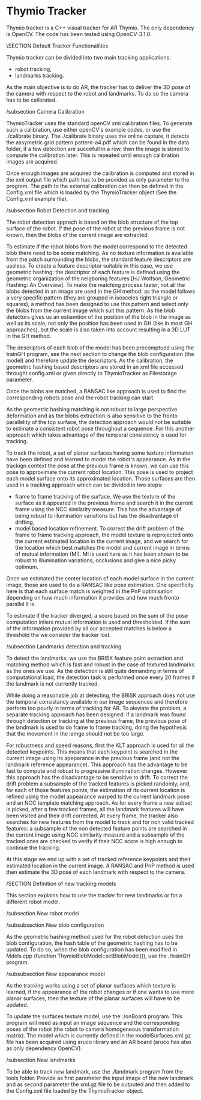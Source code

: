 # Thymio Tracker

Thymio tracker is a C++ visual tracker for AR Thymio.
The only dependency is OpenCV. The code has been tested using OpenCV-3.1.0.

\SECTION Default Tracker Functionalities

Thymio tracker can be divided into two main tracking applications:
 - robot tracking, 
 - landmarks tracking.

As the main objective is to do AR, the tracker has to deliver the 3D pose of 
the camera with respect to the robot and landmarks. To do so the camera has to
be calibrated.

/subsection Camera Calibration

ThymioTracker uses the standard openCV xml calibration files. To generate such
a calibration, use either openCV's example codes, or use the ./calibrate binary.
The ./calibrate binary uses the online capture, it detects the assymetric grid
pattern pattern-a4.pdf which can be found in the data folder, if a few detection
are succefull in a row, then the image is stored to compute the calibration later.
This is repeated until enough calibration images are acquired.

Once enough images are acquired the calibration is computed and stored in 
the xml output file which path has to be provided as only parameter to the program.
The path to the external calibration can then be defined in the Config.xml file
which is loaded by the ThymioTracker object (See the Config.xml example file).

/subsection Robot Detection and tracking

The robot detection approch is based on the blob structure of the top surface of the robot.
If the pose of the robot at the previous frame is not known, then the blobs of the current 
image are extracted. 

To estimate if the robot blobs from the model correspond to the detected blob there 
need to be some matching. As no texture information is available from the patch surrounding 
the blobs, the standard feature descriptors are useless. To create a feature descriptor 
suitable in this case, we use geometric hashing: the descriptor of each feature is defined 
using the geometric organization of the neigboring features [HJ Wolfson, Geometric Hashing:
An Overview]. To make the matching process faster, not all the blobs detected in an image 
are used in the GH method: as the model follows a very specific pattern (they are grouped in 
isosceles right triangle or squares), a method has been designed to use this pattern and select 
only the blobs from the current image which suit this pattern.
As the blob detectors gives us an estiamtion of the position of the blob in the image as well as
its scale, not only the position has been used in GH (like in most GH approaches), but the scale 
is also taken into account resulting in a 3D LUT in the GH method.

The descriptors of each blob of the model has been precomptued using the trainGH program,
see the next section to change the blob configuration (the model) and therefore update the descriptors.
As the calibration, the geometric hashing based descriptors are stored in an xml file 
accessed throught config.xml or given directly to ThymioTracker as Filestorage parameter.

Once the blobs are matched, a RANSAC like approach is used to find the corresponding 
robots pose and the robot tracking can start.

As the geometric hashing matching is not robust to large perspective deformation and
as the blobs extraction is also sensitive to the fronto parallelity of the top surface,
the detection approach would not be suitable to estimate a consistent robot pose throughout
a sequence. For this another approach which takes advantage of the temporal consistency
is used for tracking.

To track the robot, a set of planar surfaces having some texture information have been 
defined and learned to model the robot's appearance. As in the trackign context the pose 
at the previous frame is known, we can use this pose to approximate the current robot
location. This pose is used to project each model surface onto its approximated location.
Those surfaces are then used in a tracking approach which can be divided in two steps:
- frame to frame tracking of the surface. We use the texture of the surface as it 
appeared in the previous frame and search it in the current frame using the NCC similarity
measure. This has the advantage of being robust to illumination variations but has the 
disadvantage of drifting,
- model based location refinement. To correct the drift problem of the frame to frame tracking 
approach, the model texture is reprojected onto the current estimated location in the current
image, and we search for the location which best matches the model and current image in terms
of mutual information (MI). MI is used here as it has been shown to be robust to illumination
variations, occlusions and give a nice picky optimum. 

Once we estimated the center location of each model surface in the current image, those are 
used to do a RANSAC like pose estimation. One specificity here is that each surface match
is weighted in the PnP optimisation depending on how much information it provides and how
much fronto parallel it is.

To estimate if the tracker diverged, a score based on the sum of the pose computation inliers
mutual information is used and thresholded. If the sum of the information provided by all our
accepted matches is below a threshold the we consider the tracker lost.

/subsection Landmarks detection and tracking

To detect the landmarks, we use the BRISK feature point extraction and matching method which 
is fast and robust in the case of textured landmarks as the ones we use. As the detection is
still quite demanding in terms of computational load, the detection task is performed once every 
20 frames if the landmark is not currently tracked.

While doing a reasonable job at detecting, the BRISK approach does not use the temporal consistancy
available in our image sequences and therefore perform too pourly in terms of tracking for AR.
To aleviate the problem, a separate tracking approach has been designed: if a landmark was found 
through detection or tracking at the previous frame, the previous pose of the landmark is used to
do frame to frame tracking, doing the hypothesis that the movement in the iamge should not be too large.

For robustness and speed reasons, first the KLT approach is used for all the detected keypoints. This 
means that each keypoint is searched in the current image using its apeparance in the previous frame
(and not the landmark reference appearance). This approach has the advantage to be fast to compute and
robust to  progressive illumination changes. However this approach has the disadvantage to be sensitive 
to drift. To correct the drift problem a subsample of the tracked features is picked randomly, and, for 
each of those features points, the estimation of its current location is refined using the model appearance
warped to the current landmark pose and an NCC template matching approach. As for every frame a new subset 
is picked, after a few tracked frames, all the landmark features will have been visited and their drift corrected.
At every frame, the tracker also searches for new features from the model to track and for non valid tracked features: a subsample of the non detected feature points are searched in the current image using NCC similarity 
measure and a subsample of the tracked ones are checked to verify if their NCC score is high enough to 
continue the tracking.

At this stage we end up with a set of tracked reference keypoints and their estimated location in the 
current image. A RANSAC and PnP method is used then estimate the 3D pose of each landmark with respect 
to the camera.


/SECTION Definition of new tracking models

This section explains how to use the tracker for new landmarks or for a different
robot model.

/subsection New robot model

/subsubsection New blob configuration

As the geometric hashing method used for the robot detection uses the blob configuration,
the hash table of the geometric hashing has to be updated. To do so, when the blob configuration
has been modified in Mdels.cpp (function ThymioBlobModel::setBlobModel()), use the ./trainGH program.

/subsubsection New appearance model

As the tracking works using a set of planar surfaces which texture is learned, if the appearance
of the robot changes or if one wants to use more planar surfaces, then the texture of the planar
surfaces will have to be updated.

To update the surfaces texture model, use the ./onBoard program. This program will need as input 
an image sequence and the corresponding poses of the robot (the robot to camera homogeneous 
transformation matrix). The model which is currently defined in the modelSurfaces.xml.gz file
has been acquired using aruco library and an AR board (aruco has also as only dependency OpenCV).

/subsection New landmarks

To be able to track new landmark, use the ./landmark program from the tools folder.
Provide as first parameter the input image of the new landmark and as second parameter
the xml.gz file to be outputed and then added to the Config.xml file loaded by the 
ThymioTracker object.






